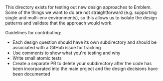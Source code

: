 This directory exists for testing out new design approaches to Emblem.  Some of the things we want to do are not straightforward (e.g. supporting single and multi-env environments), so this allows us to isolate the design patterns and validate that the approach would work.

Guidelines for contributing:
- Each design question should have its own subdirectory and should be associated with a GitHub issue for tracking
- Use comments to show what you're testing and why
- Write small atomic tests
- Create a separate PR to delete your subdirectory after the code has been incorporated into the main project and the design decisions have been documented
